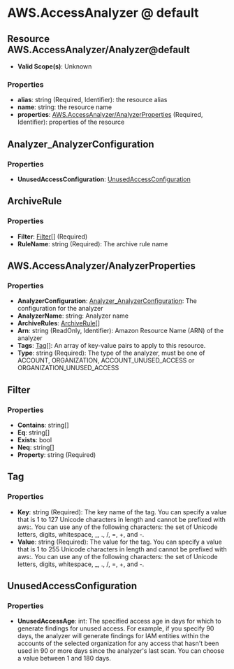 # AWS.AccessAnalyzer @ default

## Resource AWS.AccessAnalyzer/Analyzer@default
* **Valid Scope(s)**: Unknown
### Properties
* **alias**: string (Required, Identifier): the resource alias
* **name**: string: the resource name
* **properties**: [AWS.AccessAnalyzer/AnalyzerProperties](#awsaccessanalyzeranalyzerproperties) (Required, Identifier): properties of the resource

## Analyzer_AnalyzerConfiguration
### Properties
* **UnusedAccessConfiguration**: [UnusedAccessConfiguration](#unusedaccessconfiguration)

## ArchiveRule
### Properties
* **Filter**: [Filter](#filter)[] (Required)
* **RuleName**: string (Required): The archive rule name

## AWS.AccessAnalyzer/AnalyzerProperties
### Properties
* **AnalyzerConfiguration**: [Analyzer_AnalyzerConfiguration](#analyzeranalyzerconfiguration): The configuration for the analyzer
* **AnalyzerName**: string: Analyzer name
* **ArchiveRules**: [ArchiveRule](#archiverule)[]
* **Arn**: string (ReadOnly, Identifier): Amazon Resource Name (ARN) of the analyzer
* **Tags**: [Tag](#tag)[]: An array of key-value pairs to apply to this resource.
* **Type**: string (Required): The type of the analyzer, must be one of ACCOUNT, ORGANIZATION, ACCOUNT_UNUSED_ACCESS or ORGANIZATION_UNUSED_ACCESS

## Filter
### Properties
* **Contains**: string[]
* **Eq**: string[]
* **Exists**: bool
* **Neq**: string[]
* **Property**: string (Required)

## Tag
### Properties
* **Key**: string (Required): The key name of the tag. You can specify a value that is 1 to 127 Unicode characters in length and cannot be prefixed with aws:. You can use any of the following characters: the set of Unicode letters, digits, whitespace, _, ., /, =, +, and -. 
* **Value**: string (Required): The value for the tag. You can specify a value that is 1 to 255 Unicode characters in length and cannot be prefixed with aws:. You can use any of the following characters: the set of Unicode letters, digits, whitespace, _, ., /, =, +, and -. 

## UnusedAccessConfiguration
### Properties
* **UnusedAccessAge**: int: The specified access age in days for which to generate findings for unused access. For example, if you specify 90 days, the analyzer will generate findings for IAM entities within the accounts of the selected organization for any access that hasn't been used in 90 or more days since the analyzer's last scan. You can choose a value between 1 and 180 days.


